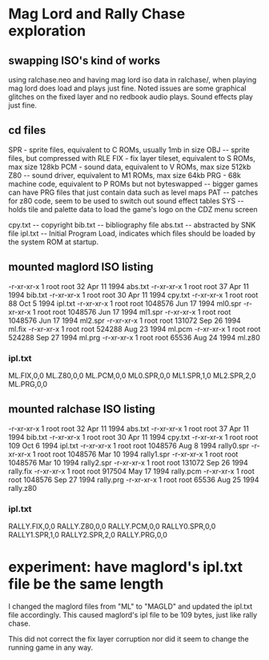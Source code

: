 # Mag Lord and Rally Chase exploration

## swapping ISO's kind of works

using ralchase.neo and having mag lord iso data in ralchase/, when playing mag lord does load and plays just fine. Noted issues are some graphical glitches on the fixed layer and no redbook audio plays. Sound effects play just fine.

## cd files

SPR - sprite files, equivalent to C ROMs, usually 1mb in size
OBJ -- sprite files, but compressed with RLE
FIX - fix layer tileset, equivalent to S ROMs, max size 128kb
PCM - sound data, equivalent to V ROMs, max size 512kb
Z80 -- sound driver, equivalent to M1 ROMs, max size 64kb
PRG - 68k machine code, equivalent to P ROMs but not byteswapped
-- bigger games can have PRG files that just contain data such as level maps
PAT -- patches for z80 code, seem to be used to switch out sound effect tables
SYS -- holds tile and palette data to load the game's logo on the CDZ menu screen

cpy.txt -- copyright
bib.txt -- bibliography file
abs.txt -- abstracted by SNK file
ipl.txt -- Initial Program Load, indicates which files should be loaded by the system ROM at startup.

## mounted maglord ISO listing

-r-xr-xr-x 1 root root 32 Apr 11 1994 abs.txt
-r-xr-xr-x 1 root root 37 Apr 11 1994 bib.txt
-r-xr-xr-x 1 root root 30 Apr 11 1994 cpy.txt
-r-xr-xr-x 1 root root 88 Oct 5 1994 ipl.txt
-r-xr-xr-x 1 root root 1048576 Jun 17 1994 ml0.spr
-r-xr-xr-x 1 root root 1048576 Jun 17 1994 ml1.spr
-r-xr-xr-x 1 root root 1048576 Jun 17 1994 ml2.spr
-r-xr-xr-x 1 root root 131072 Sep 26 1994 ml.fix
-r-xr-xr-x 1 root root 524288 Aug 23 1994 ml.pcm
-r-xr-xr-x 1 root root 524288 Sep 27 1994 ml.prg
-r-xr-xr-x 1 root root 65536 Aug 24 1994 ml.z80

### ipl.txt

ML.FIX,0,0
ML.Z80,0,0
ML.PCM,0,0
ML0.SPR,0,0
ML1.SPR,1,0
ML2.SPR,2,0
ML.PRG,0,0

## mounted ralchase ISO listing

-r-xr-xr-x 1 root root 32 Apr 11 1994 abs.txt
-r-xr-xr-x 1 root root 37 Apr 11 1994 bib.txt
-r-xr-xr-x 1 root root 30 Apr 11 1994 cpy.txt
-r-xr-xr-x 1 root root 109 Oct 6 1994 ipl.txt
-r-xr-xr-x 1 root root 1048576 Aug 8 1994 rally0.spr
-r-xr-xr-x 1 root root 1048576 Mar 10 1994 rally1.spr
-r-xr-xr-x 1 root root 1048576 Mar 10 1994 rally2.spr
-r-xr-xr-x 1 root root 131072 Sep 26 1994 rally.fix
-r-xr-xr-x 1 root root 917504 May 17 1994 rally.pcm
-r-xr-xr-x 1 root root 1048576 Sep 27 1994 rally.prg
-r-xr-xr-x 1 root root 65536 Aug 25 1994 rally.z80

### ipl.txt

RALLY.FIX,0,0
RALLY.Z80,0,0
RALLY.PCM,0,0
RALLY0.SPR,0,0
RALLY1.SPR,1,0
RALLY2.SPR,2,0
RALLY.PRG,0,0

# experiment: have maglord's ipl.txt file be the same length

I changed the maglord files from "ML" to "MAGLD" and updated the ipl.txt file accordingly.
This caused maglord's ipl file to be 109 bytes, just like rally chase.

This did not correct the fix layer corruption nor did it seem to change the running game in any way.
